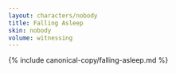```yaml
---
layout: characters/nobody
title: Falling Asleep
skin: nobody
volume: witnessing
---
```

{% include canonical-copy/falling-asleep.md %}